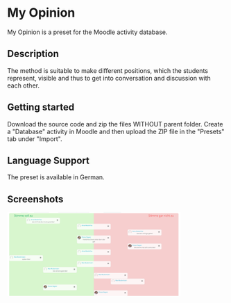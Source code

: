 # My Opinion

My Opinion is a preset for the Moodle activity database.

## Description

The method is suitable to make different positions, which the students represent, visible and thus to get into conversation and discussion with each other.

## Getting started

Download the source code and zip the files WITHOUT parent folder. Create a "Database" activity in Moodle and then upload the ZIP file in the "Presets" tab under "Import".

## Language Support

The preset is available in German. 

## Screenshots

<img width="400" alt="single view" src="/screenshots/listenansicht.png">